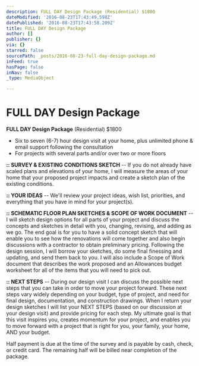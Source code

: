 ```yaml
---
description: FULL DAY Design Package (Residential) $1800
dateModified: '2016-08-23T17:43:49.598Z'
datePublished: '2016-08-23T17:43:58.209Z'
title: FULL DAY Design Package
author: []
publisher: {}
via: {}
starred: false
sourcePath: _posts/2016-08-23-full-day-design-package.md
inFeed: true
hasPage: false
inNav: false
_type: MediaObject

---
```

# FULL DAY Design Package

**FULL DAY Design Package** (Residential) $1800

* Six to seven (6-7) hour design visit at your home, plus unlimited phone & email support following the consultation
* For projects with several parts and/or over two or more floors

**:: SURVEY & EXISTING CONDITIONS SKETCH** -- If you do not already have scaled plans and elevations of your home, I will measure the areas of your home that your proposed project impacts and create a sketch plan of the existing conditions.

**:: YOUR IDEAS** -- We'll review your project ideas, wish list, priorities, and everything that you have in mind for your project(s).

**:: SCHEMATIC FLOOR PLAN SKETCHES & SCOPE OF WORK DOCUMENT** -- I will sketch design options for all parts of your project and discuss the concepts and sketches in detail with you, changing, revising, and adding as we go. The end goal is for you to have a solid concept sketch that will enable you to see how the renovations will come together and also begin discussions with a contractor to obtain preliminary pricing. Following the design session, I will borrow your sketches, do some final finessing and updating, and send them back to you. I will also include a Scope of Work document that describes the work proposed and an Allowances budget worksheet for all of the items that you will need to pick out.

**:: NEXT STEPS** -- During our design visit I can discuss the possible next steps that you can take in order to move your project forward. These next steps vary widely depending on your budget, type of project, and need for final design, documentation, and construction drawings. When I return your design sketches I will list your NEXT STEPS (based on our discussion at your design visit) and provide pricing for each step. My ultimate goal is that this visit inspires you, creates momentum for your project, and enables you to move forward with a project that is right for you, your family, your home, AND your budget.

Half payment is due at the time of the survey and is payable by cash, check, or credit card. The remaining half will be billed near completion of the package.